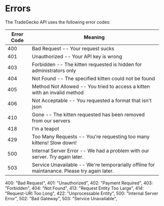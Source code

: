 # Errors

The TradeGecko API uses the following error codes:

Error Code | Meaning
---------- | -------
400 | Bad Request -- Your request sucks
401 | Unauthorized -- Your API key is wrong
403 | Forbidden -- The kitten requested is hidden for administrators only
404 | Not Found -- The specified kitten could not be found
405 | Method Not Allowed -- You tried to access a kitten with an invalid method
406 | Not Acceptable -- You requested a format that isn't json
410 | Gone -- The kitten requested has been removed from our servers
418 | I'm a teapot
429 | Too Many Requests -- You're requesting too many kittens! Slow down!
500 | Internal Server Error -- We had a problem with our server. Try again later.
503 | Service Unavailable -- We're temporarially offline for maintanance. Please try again later.

400: "Bad Request",
401: "Unauthorized",
402: "Payment Required",
403: "Forbidden",
404: "Not Found",
413: "Request Entity Too Large",
414: "Request-URI Too Long",
422: "Unprocessable Entity",
500: "Internal Server Error",
502: "Bad Gateway",
503: "Service Unavailable",
